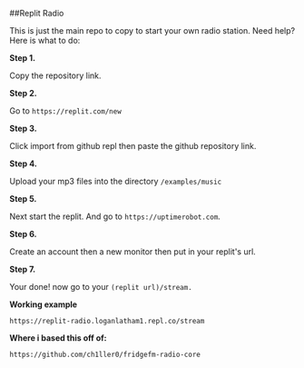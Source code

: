 ##Replit Radio

This is just the main repo to copy to start your own radio station. Need help? Here is what to do:

**Step 1.**

Copy the repository link. 

**Step 2.**

Go to `https://replit.com/new`

**Step 3.**

Click import from github repl then paste the github repository link.

**Step 4.**

Upload your mp3 files into the directory `/examples/music`

**Step 5.**

Next start the replit. And go to `https://uptimerobot.com`.

**Step 6.**

Create an account then a new monitor then put in your replit's url.

**Step 7.**

Your done! now go to your `(replit url)/stream.`

**Working example**

`https://replit-radio.loganlatham1.repl.co/stream`

**Where i based this off of:**

`https://github.com/ch1ller0/fridgefm-radio-core`
